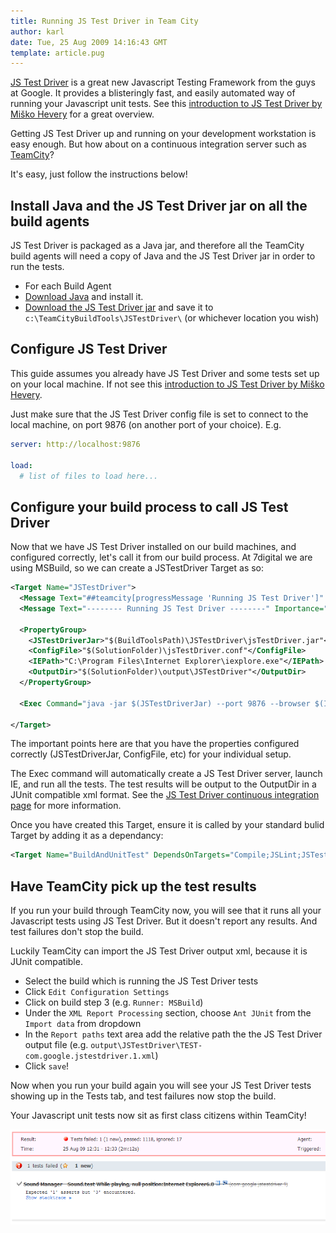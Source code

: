 ```yaml
---
title: Running JS Test Driver in Team City
author: karl
date: Tue, 25 Aug 2009 14:16:43 GMT
template: article.pug
---
```


[JS Test Driver](http://code.google.com/p/js-test-driver/) is a great new Javascript Testing Framework from the guys at Google. It provides a blisteringly fast, and easily automated way of running your Javascript unit tests. See this [introduction to JS Test Driver by Miško Hevery](http://misko.hevery.com/2009/05/22/yet-another-javascript-testing-framework/) for a great overview.

Getting JS Test Driver up and running on your development workstation is easy enough. But how about on a continuous integration server such as [TeamCity](http://www.jetbrains.com/teamcity/)?

It's easy, just follow the instructions below!

## Install Java and the JS Test Driver jar on all the build agents

JS Test Driver is packaged as a Java jar, and therefore all the TeamCity build agents will need a copy of Java and the JS Test Driver jar in order to run the tests.

*   For each Build Agent
*   [Download Java](http://www.java.com/en/download/manual.jsp) and install it.
*   [Download the JS Test Driver jar](http://code.google.com/p/js-test-driver/downloads/list) and save it to `c:\TeamCityBuildTools\JSTestDriver\` (or whichever location you wish)

## Configure JS Test Driver

This guide assumes you already have JS Test Driver and some tests set up on your local machine. If not see this [introduction to JS Test Driver by Miško Hevery](http://misko.hevery.com/2009/05/22/yet-another-javascript-testing-framework/).

Just make sure that the JS Test Driver config file is set to connect to the local machine, on port 9876 (on another port of your choice).
E.g.

```yaml
server: http://localhost:9876

load:
  # list of files to load here...
```

## Configure your build process to call JS Test Driver

Now that we have JS Test Driver installed on our build machines, and configured correctly, let's call it from our build process. At 7digital we are using MSBuild, so we can create a JSTestDriver Target as so:

```xml
<Target Name="JSTestDriver">
  <Message Text="##teamcity[progressMessage 'Running JS Test Driver']" Importance="high" />
  <Message Text="-------- Running JS Test Driver --------" Importance="high" />

  <PropertyGroup>
    <JSTestDriverJar>"$(BuildToolsPath)\JSTestDriver\jsTestDriver.jar"</JSTestDriverJar>
    <ConfigFile>"$(SolutionFolder)\jsTestDriver.conf"</ConfigFile>
    <IEPath>"C:\Program Files\Internet Explorer\iexplore.exe"</IEPath>
    <OutputDir>"$(SolutionFolder)\output\JSTestDriver"</OutputDir>
  </PropertyGroup>

  <Exec Command="java -jar $(JSTestDriverJar) --port 9876 --browser $(IEPath) --config $(ConfigFile) --tests all --testOutput $(OutputDir)" />

</Target>
```

The important points here are that you have the properties configured correctly (JSTestDriverJar, ConfigFile, etc) for your individual setup.

The Exec command will automatically create a JS Test Driver server, launch IE, and run all the tests. The test results will be output to the OutputDir in a JUnit compatible xml format. See the [JS Test Driver continuous integration page](http://code.google.com/p/js-test-driver/wiki/ContinuousBuild) for more information.

Once you have created this Target, ensure it is called by your standard bulid Target by adding it as a dependancy:

```xml
<Target Name="BuildAndUnitTest" DependsOnTargets="Compile;JSLint;JSTestDriver;NUnit" />
```

## Have TeamCity pick up the test results

If you run your build through TeamCity now, you will see that it runs all your Javascript tests using JS Test Driver. But it doesn't report any results. And test failures don't stop the build.

Luckily TeamCity can import the JS Test Driver output xml, because it is JUnit compatible.

*   Select the build which is running the JS Test Driver tests
*   Click `Edit Configuration Settings`
*   Click on build step 3 (e.g. `Runner: MSBuild`)
*   Under the `XML Report Processing` section, choose `Ant JUnit` from the `Import data` from dropdown
*   In the `Report paths` text area add the relative path the the JS Test Driver output file (e.g. `output\JSTestDriver\TEST-com.google.jstestdriver.1.xml`)
*   Click `save`!

Now when you run your build again you will see your JS Test Driver tests showing up in the Tests tab, and test failures now stop the build.

Your Javascript unit tests now sit as first class citizens within TeamCity!

[![JSTestDriverFailedTest](JSTestDriverFailedTest.png "JSTestDriverFailedTest")](JSTestDriverFailedTest.png)
